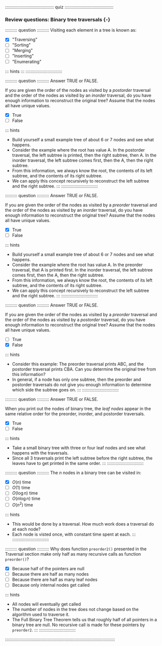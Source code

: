 
:::::::::::::::::::::::::::::::::::::::: quiz ::::::::::::::::::::::::::::::::::::::::
### Review questions: Binary tree traversals {-}


:::::::::: question ::::::::::
Visiting each element in a tree is known as:

- [x] "Traversing"
- [ ] "Sorting"
- [ ] "Merging"
- [ ] "Inserting"
- [ ] "Enumerating"

::: hints
:::
::::::::::::::::::::::::::::::



:::::::::: question ::::::::::
Answer TRUE or FALSE.

If you are given the order of the nodes as
visited by a *postorder* traversal and the order of the nodes as
visited by an *inorder* traversal, do you have enough
information to reconstruct the original tree? Assume that the
nodes all have unique values.

- [x] True
- [ ] False

::: hints
- Build yourself a small example tree of about 6 or 7
nodes and see what happens.
- Consider the example where the root has value A. In the
postorder traversal, the left subtree is printed, then
the right subtree, then A. In the
inorder traversal, the left subtree comes first, then the
A, then the right subtree.
- From this information, we always know the root, the
contents of its left subtree, and the contents of its
right subtree.
- We can apply this concept recursively to reconstruct
the left subtree and the right subtree.
:::
::::::::::::::::::::::::::::::



:::::::::: question ::::::::::
Answer TRUE or FALSE.

If you are given the order of the nodes as
visited by a *preorder* traversal and the order of the nodes as
visited by an *inorder* traversal, do you have enough
information to reconstruct the original tree? Assume that the
nodes all have unique values.

- [x] True
- [ ] False

::: hints
- Build yourself a small example tree of about 6 or 7
nodes and see what happens.
- Consider the example where the root has value A. In the
preorder traversal, that A is printed first. In the
inorder traversal, the left subtree comes first, then the
A, then the right subtree.
- From this information, we always know the root, the
contents of its left subtree, and the contents of its
right subtree.
- We can apply this concept recursively to reconstruct
the left subtree and the right subtree.
:::
::::::::::::::::::::::::::::::



:::::::::: question ::::::::::
Answer TRUE or FALSE.

If you are given the order of the nodes as
visited by a *preorder* traversal and the order of the nodes as
visited by a *postorder* traversal, do you have enough
information to reconstruct the original tree? Assume that the
nodes all have unique values.

- [ ] True
- [x] False

::: hints
- Consider this example: The preorder traversal prints ABC, and
the postorder traversal prints CBA. Can you determine the
original tree from this information?
- In general, if a node has only one subtree, then the preorder
and postorder traversals do not give you enough information to
determine which side the subtree goes on.
:::
::::::::::::::::::::::::::::::



:::::::::: question ::::::::::
Answer TRUE or FALSE.

When you print out the nodes of binary
tree, the *leaf nodes* appear in the same relative
order for the preorder, inorder, and postorder traversals.

- [x] True
- [ ] False

::: hints
- Take a small binary tree with three or four leaf nodes
and see what happens with the traversals.
- Since all 3 traversals print the left subtree before
the right subtree, the leaves have to get printed in the
same order.
:::
::::::::::::::::::::::::::::::



:::::::::: question ::::::::::
The $n$ nodes in a binary tree can be visited in:

- [x] $O(n)$ time
- [ ] $O(1)$ time
- [ ] $O(\log n)$ time
- [ ] $O(n \log n)$ time
- [ ] $O(n^2)$ time

::: hints
- This would be done by a traversal. How much work does a
traversal do at each node?
- Each node is visted once, with constant time spent at
each.
:::
::::::::::::::::::::::::::::::



:::::::::: question ::::::::::
Why does function `preorder2()` presented in
the Traversal section make only half as many recursive calls
as function `preorder()`?

- [x] Because half of the pointers are null
- [ ] Because there are half as many nodes
- [ ] Because there are half as many leaf nodes
- [ ] Because only internal nodes get called

::: hints
- All nodes will eventually get called
- The number of nodes in the tree does not change based on
the algorithm used to traverse it.
- The Full Binary Tree Theorem tells us that roughly half of
all pointers in a binary tree are null. No recursive call is
made for these pointers by `preorder2`.
:::
::::::::::::::::::::::::::::::

::::::::::::::::::::::::::::::::::::::::::::::::::::::::::::::::::::::::::::::::::::::::::

